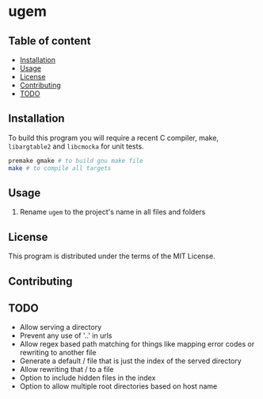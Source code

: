 # ugem

## Table of content

- [Installation](#Installation)
- [Usage](#Usage)
- [License](#License)
- [Contributing](#Contributing)
- [TODO](#TODO)

## Installation

To build this program you will require a recent C compiler, make, `libargtable2` and `libcmocka` for unit tests.

```sh
premake gmake # to build gnu make file 
make # to compile all targets 
```

## Usage

1) Rename `ugem` to the project's name in all files and folders 

## License

This program is distributed under the terms of the MIT License.

## Contributing

## TODO

- Allow serving a directory
- Prevent any use of '..' in urls 
- Allow regex based path matching for things like mapping error codes or rewriting to another file 
- Generate a default / file that is just the index of the served directory 
- Allow rewriting that / to a file
- Option to include hidden files in the index
- Option to allow multiple root directories based on host name
